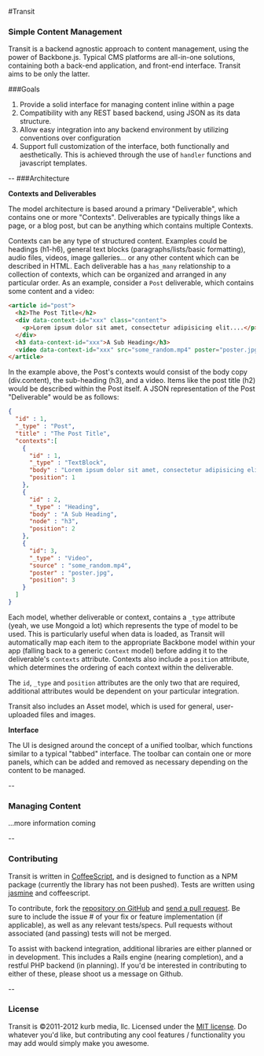#Transit
### Simple Content Management

Transit is a backend agnostic approach to content management, using the power of Backbone.js. Typical CMS platforms are all-in-one solutions, containing both 
a back-end application, and front-end interface. Transit aims to be only the latter. 

###Goals

1. Provide a solid interface for managing content inline within a page
2. Compatibility with any REST based backend, using JSON as its data structure.
3. Allow easy integration into any backend environment by utilizing conventions over configuration
4. Support full customization of the interface, both functionally and aesthetically. This is achieved through the use of `handler` functions and javascript templates.

--
###Architecture 

**Contexts and Deliverables**

The model architecture is based around a primary "Deliverable", which contains one or more "Contexts". Deliverables are typically things like a page, or 
a blog post, but can be anything which contains multiple Contexts. 

Contexts can be any type of structured content. Examples could be headings (h1-h6), general text blocks (paragraphs/lists/basic formatting), audio files, videos, 
image galleries... or any other content which can be described in HTML. Each deliverable has a `has_many` relationship to a collection of contexts, 
which can be organized and arranged in any particular order. As an example, consider a `Post` deliverable, which contains some content and a video:

```html
<article id="post">
  <h2>The Post Title</h2>
  <div data-context-id="xxx" class="content">
    <p>Lorem ipsum dolor sit amet, consectetur adipisicing elit....</p>
  </div>
  <h3 data-context-id="xxx">A Sub Heading</h3>
  <video data-context-id="xxx" src="some_random.mp4" poster="poster.jpg" />
</article>
```
In the example above, the Post's contexts would consist of the body copy (div.content), the sub-heading (h3), and a video. Items like the post title (h2) 
would be described within the Post itself. A JSON representation of the Post "Deliverable" would be as follows:

```json
{
  "id" : 1,
  "_type" : "Post",
  "title" : "The Post Title",
  "contexts":[
    {
      "id" : 1,
      "_type" : "TextBlock",
      "body" : "Lorem ipsum dolor sit amet, consectetur adipisicing elit....",
      "position": 1
    },
    {
      "id" : 2,
      "_type" : "Heading",
      "body" : "A Sub Heading",
      "node" : "h3",
      "position": 2
    },
    {
      "id": 3,
      "_type" : "Video",
      "source" : "some_random.mp4",
      "poster" : "poster.jpg",
      "position": 3
    }
  ]
}
```

Each model, whether deliverable or context, contains a `_type` attribute (yeah, we use Mongoid a lot) which represents the type of model to be used. 
This is particularly useful when data is loaded, as Transit will automatically map each item to the appropriate Backbone model within your app
(falling back to a generic `Context` model) before adding it to the deliverable's `contexts` attribute.  Contexts also include a `position`
attribute, which determines the ordering of each context within the deliverable. 

The `id`, `_type` and `position` attributes are the only two that are required, additional attributes would be dependent on your particular integration.

Transit also includes an Asset model, which is used for general, user-uploaded files and images. 

**Interface**

The UI is designed around the concept of a unified toolbar, which functions similar to a typical "tabbed" interface. The toolbar can contain one or more 
panels, which can be added and removed as necessary depending on the content to be managed. 

--
### Managing Content

...more information coming

--
### Contributing

Transit is written in [CoffeeScript](http://jashkenas.github.com/coffee-script/), and is designed to function as a NPM package (currently the library has not been pushed).
Tests are written using [jasmine](http://pivotal.github.com/jasmine/) and coffeescript.

To contribute, fork the [repository on GitHub](https://github.com/kurbmedia/transit) and [send a pull request](http://help.github.com/pull-requests/). Be sure to 
include the issue # of your fix or feature implementation (if applicable), as well as any relevant tests/specs. Pull requests without associated (and passing) tests 
will not be merged.

To assist with backend integration, additional libraries are either planned or in development. This includes a Rails engine (nearing completion), and a 
restful PHP backend (in planning). If you'd be interested in contributing to either of these, please shoot us a message on Github.

--
### License

Transit is &copy;2011-2012 kurb media, llc. Licensed under the [MIT license](http://en.wikipedia.org/wiki/MIT_License). Do whatever you'd like, 
but contributing any cool features / functionality you may add would simply make you awesome.